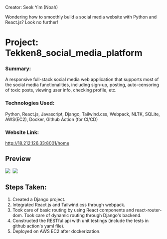 Creator: Seok Yim (Noah)

Wondering how to smoothly build a social media website with Python and React.js? Look no further!

# Project: Tekken8_social_media_platform
### Summary:
<p>A responsive full-stack social media web application that supports most of the social media functionalities, including sign-up, posting, auto-censoring of toxic posts, viewing user info, checking profile, etc.</p>

### Technologies Used:
<p> Python, React.js, Javascript, Django, Tailwind.css, Webpack, NLTK, SQLite, AWS(EC2), Docker, Github Action (for CI/CD)</p>

### Website Link:
<a href="http://18.212.126.33:8001/home">http://18.212.126.33:8001/home</a>

## Preview
<kbd>
  <img src="https://github.com/seokyim8/Tekken8_social_media_platform/assets/49558316/e6e7f26a-be05-4445-a8ba-be66ed7df831" />
  <img src="https://github.com/seokyim8/Tekken8_social_media_platform/assets/49558316/5e9c69b1-dcfc-459e-8f73-1a46fa2682cf" />
</kbd>

## Steps Taken:
1) Created a Django project.
2) Integrated React.js and Tailwind.css through webpack.
3) Took care of basic routing by using React components and react-router-dom. Took care of dynamic routing through Django's backend.
4) Constructed the RESTful api with unit testings (include the tests in github action's yaml file).
5) Deployed on AWS EC2 after dockerization.
